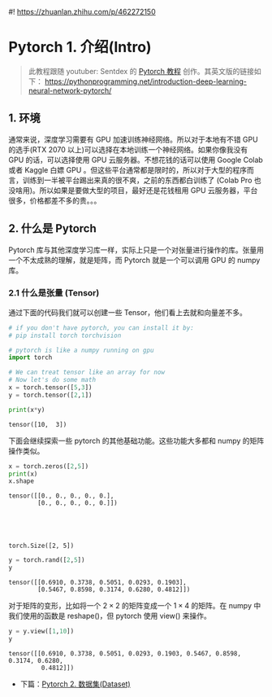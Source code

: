 #! https://zhuanlan.zhihu.com/p/462272150
# Pytorch 1. 介绍(Intro)

> 此教程跟随 youtuber: Sentdex 的 [Pytorch 教程](https://www.youtube.com/watch?v=ixathu7U-LQ&list=PLQVvvaa0QuDdeMyHEYc0gxFpYwHY2Qfdh&index=3&ab_channel=sentdex) 创作。其英文版的链接如下：
> https://pythonprogramming.net/introduction-deep-learning-neural-network-pytorch/

## 1. 环境

通常来说，深度学习需要有 GPU 加速训练神经网络。所以对于本地有不错 GPU 的选手(RTX 2070 以上)可以选择在本地训练一个神经网络。如果你像我没有 GPU 的话，可以选择使用 GPU 云服务器。不想花钱的话可以使用 Google Colab 或者 Kaggle 白嫖 GPU 。但这些平台通常都是限时的，所以对于大型的程序而言，训练到一半被平台踢出来真的很不爽，之前的东西都白训练了 (Colab Pro 也没啥用)。所以如果是要做大型的项目，最好还是花钱租用 GPU 云服务器，平台很多，价格都差不多的贵。。。

## 2. 什么是 Pytorch

Pytorch 库与其他深度学习库一样，实际上只是一个对张量进行操作的库。张量用一个不太成熟的理解，就是矩阵，而 Pytorch 就是一个可以调用 GPU 的 numpy 库。

### 2.1 什么是张量 (Tensor)

通过下面的代码我们就可以创建一些 Tensor，他们看上去就和向量差不多。


```python
# if you don't have pytorch, you can install it by:
# pip install torch torchvision

# pytorch is like a numpy running on gpu
import torch

# We can treat tensor like an array for now
# Now let's do some math
x = torch.tensor([5,3])
y = torch.tensor([2,1])

print(x*y)
```

    tensor([10,  3])
    

下面会继续探索一些 pytorch 的其他基础功能。这些功能大多都和 numpy 的矩阵操作类似。


```python
x = torch.zeros([2,5])
print(x)
x.shape
```

    tensor([[0., 0., 0., 0., 0.],
            [0., 0., 0., 0., 0.]])
    




    torch.Size([2, 5])




```python
y = torch.rand([2,5])
y
```




    tensor([[0.6910, 0.3738, 0.5051, 0.0293, 0.1903],
            [0.5467, 0.8598, 0.3174, 0.6280, 0.4812]])



对于矩阵的变形，比如将一个 $2\times 2$ 的矩阵变成一个 $1 \times 4$ 的矩阵。在 numpy 中我们使用的函数是 reshape()，但 pytorch 使用 view() 来操作。


```python
y = y.view([1,10])
y
```




    tensor([[0.6910, 0.3738, 0.5051, 0.0293, 0.1903, 0.5467, 0.8598, 0.3174, 0.6280,
             0.4812]])

- 下篇：[Pytorch 2. 数据集(Dataset)](https://zhuanlan.zhihu.com/p/462272165)